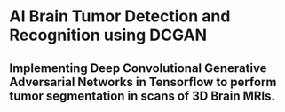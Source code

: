 # AI Brain Tumor Detection and Recognition using DCGAN
## Implementing Deep Convolutional Generative Adversarial Networks in Tensorflow to perform tumor segmentation in scans of 3D Brain MRIs.
